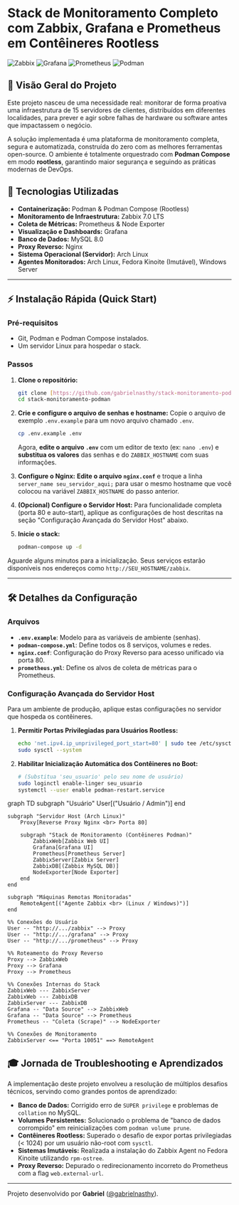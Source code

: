 # Stack de Monitoramento Completo com Zabbix, Grafana e Prometheus em Contêineres Rootless

![Zabbix](https://img.shields.io/badge/Zabbix-7.0_LTS-D40000?style=for-the-badge&logo=zabbix) ![Grafana](https://img.shields.io/badge/Grafana-11.1-F46800?style=for-the-badge&logo=grafana) ![Prometheus](https://img.shields.io/badge/Prometheus-v2-E6522C?style=for-the-badge&logo=prometheus) ![Podman](https://img.shields.io/badge/Podman-Rootless-8A2BE2?style=for-the-badge&logo=podman)

## 📖 Visão Geral do Projeto
Este projeto nasceu de uma necessidade real: monitorar de forma proativa uma infraestrutura de 15 servidores de clientes, distribuídos em diferentes localidades, para prever e agir sobre falhas de hardware ou software antes que impactassem o negócio.

A solução implementada é uma plataforma de monitoramento completa, segura e automatizada, construída do zero com as melhores ferramentas open-source. O ambiente é totalmente orquestrado com **Podman Compose** em modo **rootless**, garantindo maior segurança e seguindo as práticas modernas de DevOps.

## 🚀 Tecnologias Utilizadas
* **Containerização:** Podman & Podman Compose (Rootless)
* **Monitoramento de Infraestrutura:** Zabbix 7.0 LTS
* **Coleta de Métricas:** Prometheus & Node Exporter
* **Visualização e Dashboards:** Grafana
* **Banco de Dados:** MySQL 8.0
* **Proxy Reverso:** Nginx
* **Sistema Operacional (Servidor):** Arch Linux
* **Agentes Monitorados:** Arch Linux, Fedora Kinoite (Imutável), Windows Server

---

## ⚡ Instalação Rápida (Quick Start)

### Pré-requisitos
* Git, Podman e Podman Compose instalados.
* Um servidor Linux para hospedar o stack.

### Passos
1.  **Clone o repositório:**
    ```bash
    git clone [https://github.com/gabrielnasthy/stack-monitoramento-podman.git](https://github.com/gabrielnasthy/stack-monitoramento-podman.git)
    cd stack-monitoramento-podman
    ```

2.  **Crie e configure o arquivo de senhas e hostname:**
    Copie o arquivo de exemplo `.env.example` para um novo arquivo chamado `.env`.
    ```bash
    cp .env.example .env
    ```
    Agora, **edite o arquivo `.env`** com um editor de texto (ex: `nano .env`) e **substitua os valores** das senhas e do `ZABBIX_HOSTNAME` com suas informações.

3.  **Configure o Nginx:**
    **Edite o arquivo `nginx.conf`** e troque a linha `server_name seu_servidor_aqui;` para usar o mesmo hostname que você colocou na variável `ZABBIX_HOSTNAME` do passo anterior.

4.  **(Opcional) Configure o Servidor Host:**
    Para funcionalidade completa (porta 80 e auto-start), aplique as configurações de host descritas na seção "Configuração Avançada do Servidor Host" abaixo.

5.  **Inicie o stack:**
    ```bash
    podman-compose up -d
    ```
Aguarde alguns minutos para a inicialização. Seus serviços estarão disponíveis nos endereços como `http://SEU_HOSTNAME/zabbix`.

---

## 🛠️ Detalhes da Configuração

### Arquivos
* **`.env.example`**: Modelo para as variáveis de ambiente (senhas).
* **`podman-compose.yml`**: Define todos os 8 serviços, volumes e redes.
* **`nginx.conf`**: Configuração do Proxy Reverso para acesso unificado via porta 80.
* **`prometheus.yml`**: Define os alvos de coleta de métricas para o Prometheus.

### Configuração Avançada do Servidor Host
Para um ambiente de produção, aplique estas configurações no servidor que hospeda os contêineres.

1.  **Permitir Portas Privilegiadas para Usuários Rootless:**
    ```bash
    echo 'net.ipv4.ip_unprivileged_port_start=80' | sudo tee /etc/sysctl.d/99-podman-ports.conf
    sudo sysctl --system
    ```

2.  **Habilitar Inicialização Automática dos Contêineres no Boot:**
    ```bash
    # (Substitua 'seu_usuario' pelo seu nome de usuário)
    sudo loginctl enable-linger seu_usuario
    systemctl --user enable podman-restart.service
    ```


graph TD
    subgraph "Usuário"
        User[("Usuário / Admin")]
    end

    subgraph "Servidor Host (Arch Linux)"
        Proxy[Reverse Proxy Nginx <br> Porta 80]

        subgraph "Stack de Monitoramento (Contêineres Podman)"
            ZabbixWeb[Zabbix Web UI]
            Grafana[Grafana UI]
            Prometheus[Prometheus Server]
            ZabbixServer[Zabbix Server]
            ZabbixDB[(Zabbix MySQL DB)]
            NodeExporter[Node Exporter]
        end
    end

    subgraph "Máquinas Remotas Monitoradas"
        RemoteAgent[("Agente Zabbix <br> (Linux / Windows)")]
    end

    %% Conexões do Usuário
    User -- "http://.../zabbix" --> Proxy
    User -- "http://.../grafana" --> Proxy
    User -- "http://.../prometheus" --> Proxy

    %% Roteamento do Proxy Reverso
    Proxy --> ZabbixWeb
    Proxy --> Grafana
    Proxy --> Prometheus

    %% Conexões Internas do Stack
    ZabbixWeb --- ZabbixServer
    ZabbixWeb --- ZabbixDB
    ZabbixServer --- ZabbixDB
    Grafana -- "Data Source" --> ZabbixWeb
    Grafana -- "Data Source" --> Prometheus
    Prometheus -- "Coleta (Scrape)" --> NodeExporter

    %% Conexões de Monitoramento
    ZabbixServer <== "Porta 10051" ==> RemoteAgent


## 🎓 Jornada de Troubleshooting e Aprendizados
A implementação deste projeto envolveu a resolução de múltiplos desafios técnicos, servindo como grandes pontos de aprendizado:
* **Banco de Dados:** Corrigido erro de `SUPER privilege` e problemas de `collation` no MySQL.
* **Volumes Persistentes:** Solucionado o problema de "banco de dados corrompido" em reinicializações com `podman volume prune`.
* **Contêineres Rootless:** Superado o desafio de expor portas privilegiadas (< 1024) por um usuário não-root com `sysctl`.
* **Sistemas Imutáveis:** Realizada a instalação do Zabbix Agent no Fedora Kinoite utilizando `rpm-ostree`.
* **Proxy Reverso:** Depurado o redirecionamento incorreto do Prometheus com a flag `web.external-url`.

---
Projeto desenvolvido por **Gabriel** ([@gabrielnasthy](https://github.com/gabrielnasthy)).
